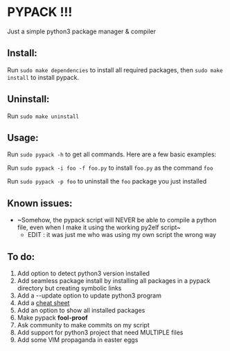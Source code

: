 # PYPACK !!!
Just a simple python3 package manager & compiler

Install:
--------
Run `sudo make dependencies` to install all required packages, then `sudo make install` to install pypack.

Uninstall:
---------
Run `sudo make uninstall`

Usage:
------
Run `sudo pypack -h` to get all commands. Here are a few basic examples:

Run `sudo pypack -i foo -f foo.py` to install `foo.py` as the command `foo`

Run `sudo pypack -p foo` to uninstall the `foo` package you just installed

Known issues:
------------
- ~Somehow, the pypack script will NEVER be able to compile a python file, even when I make it using the working py2elf script~
    - EDIT : it was just me who was using my own script the wrong way

To do:
------
1. Add option to detect python3 version installed
2. Add seamless package install by installing all packages in a pypack directory but creating symbolic links
3. Add a --update option to update python3 program
4. Add a [cheat sheet](cheat_sheet.md)
5. Add an option to show all installed packages
6. Make pypack **fool-proof**
7. Ask community to make commits on my script
8. Add support for python3 project that need MULTIPLE files
9. Add some VIM propaganda in easter eggs




